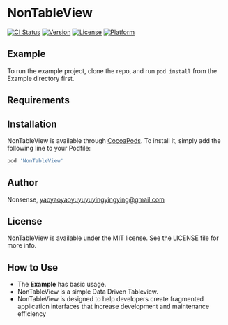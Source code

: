 # NonTableView

[![CI Status](https://img.shields.io/travis/yaoyaoyaoyuyuyuyingyingying@gmail.com/NonTableView.svg?style=flat)](https://travis-ci.org/yaoyaoyaoyuyuyuyingyingying@gmail.com/NonTableView)
[![Version](https://img.shields.io/cocoapods/v/NonTableView.svg?style=flat)](https://cocoapods.org/pods/NonTableView)
[![License](https://img.shields.io/cocoapods/l/NonTableView.svg?style=flat)](https://cocoapods.org/pods/NonTableView)
[![Platform](https://img.shields.io/cocoapods/p/NonTableView.svg?style=flat)](https://cocoapods.org/pods/NonTableView)

## Example

To run the example project, clone the repo, and run `pod install` from the Example directory first.

## Requirements

## Installation

NonTableView is available through [CocoaPods](https://cocoapods.org). To install
it, simply add the following line to your Podfile:

```ruby
pod 'NonTableView'
```

## Author

Nonsense, yaoyaoyaoyuyuyuyingyingying@gmail.com

## License

NonTableView is available under the MIT license. See the LICENSE file for more info.

## How to Use

* The **Example** has basic usage.
* NonTableView is a simple Data Driven Tableview.
* NonTableView is designed to help developers create fragmented application interfaces that increase development and maintenance efficiency
